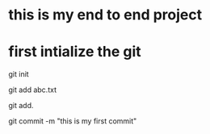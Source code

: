 # this is my end to end project

# first intialize the git

git init


git add abc.txt

git add.

git commit -m "this is my first commit"